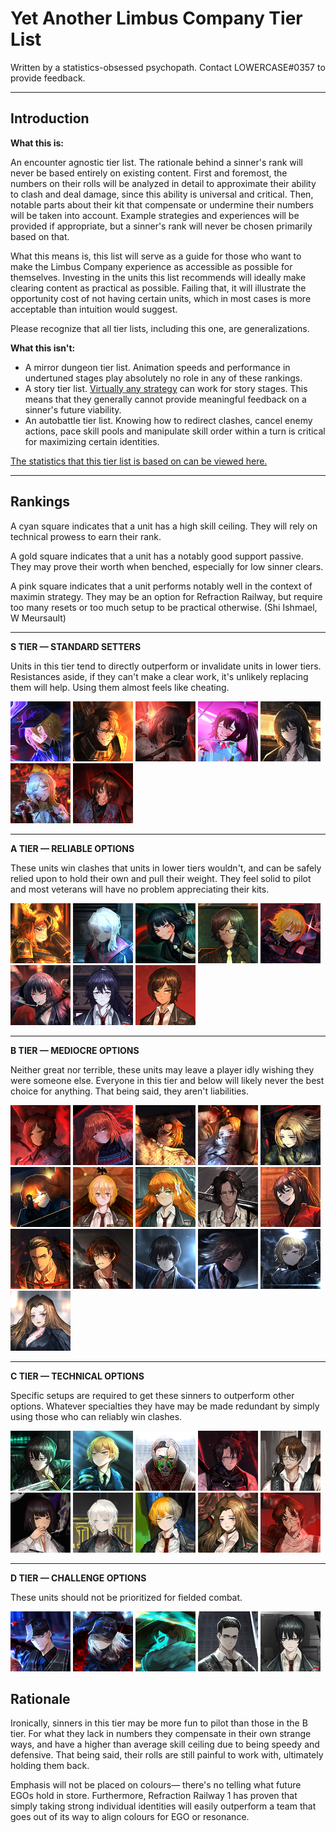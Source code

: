 # Yet Another Limbus Company Tier List

Written by a statistics-obsessed psychopath. Contact LOWERCASE#0357 to provide feedback.

---

## Introduction

**What this is:**  

An encounter agnostic tier list. The rationale behind a sinner's rank will never be based entirely on existing content. First and foremost, the numbers on their rolls will be analyzed in detail to approximate their ability to clash and deal damage, since this ability is universal and critical. Then, notable parts about their kit that compensate or undermine their numbers will be taken into account. Example strategies and experiences will be provided if appropriate, but a sinner's rank will never be chosen primarily based on that.

What this means is, this list will serve as a guide for those who want to make the Limbus Company experience as accessible as possible for themselves. Investing in the units this list recommends will ideally make clearing content as practical as possible. Failing that, it will illustrate the opportunity cost of not having certain units, which in most cases is more acceptable than intuition would suggest.

Please recognize that all tier lists, including this one, are generalizations.

**What this isn't:**
- A mirror dungeon tier list. Animation speeds and performance in undertuned stages play absolutely no role in any of these rankings.
- A story tier list. [Virtually any strategy](https://www.youtube.com/playlist?list=PL9PkdtklMNOv6vDgTHwNvtsLecK0G7GrR) can work for story stages. This means that they generally cannot provide meaningful feedback on a sinner's future viability.
- An autobattle tier list. Knowing how to redirect clashes, cancel enemy actions, pace skill pools and manipulate skill order within a turn is critical for maximizing certain identities.

[The statistics that this tier list is based on can be viewed here.](https://github.com/null-machine/limbus-company-clash-tool)

---

## Rankings

A cyan square indicates that a unit has a high skill ceiling. They will rely on technical prowess to earn their rank.

A gold square indicates that a unit has a notably good support passive. They may prove their worth when benched, especially for low sinner clears.

A pink square indicates that a unit performs notably well in the context of maximin strategy. They may be an option for Refraction Railway, but require too many resets or too much setup to be practical otherwise. (Shi Ishmael, W Meursault)

---

**S TIER — STANDARD SETTERS**

Units in this tier tend to directly outperform or invalidate units in lower tiers. Resistances aside, if they can't make a clear work, it's unlikely replacing them will help. Using them almost feels like cheating.

![W Don](assets/10302.png)
![R Heathcliff](assets/10703.png)
![Chef Ryoshu](assets/10404.png)
![TT Hong Lu](assets/10603.png)
![KK Hong Lu](assets/10602.png)
![N Faust](assets/10204.png)
![G Gregor](assets/11203.png)

---

**A TIER — RELIABLE OPTIONS**

These units win clashes that units in lower tiers wouldn't, and can be safely relied upon to hold their own and pull their weight. They feel solid to pilot and most veterans will have no problem appreciating their kits.

![R Ishmael](assets/10802.png)
![L Faust](assets/10203.png)
![Sevens Ryoshu](assets/10402.png)
![Sevens Outis](assets/11104.png)
![Shi Don](assets/10303.png)
![KK Ryoshu](assets/10403.png)
![LCB Hong Lu](assets/10601.png)
![LCB Outis](assets/11101.png)

---

**B TIER — MEDIOCRE OPTIONS**

Neither great nor terrible, these units may leave a player idly wishing they were someone else. Everyone in this tier and below will likely never the best choice for anything. That being said, they aren't liabilities.

![G Outis](assets/11103.png)
![Shi Ishmael](assets/10803.png)
![N Heathcliff](assets/10704.png)
![N Rodion](assets/10904.png)
![LCCB Rodion](assets/10903.png)
![LCCB Ishmael](assets/10804.png)
![LCB Don Quixote](assets/10301.png)
![LCB Ishmael](assets/10801.png)
![LCB Heathcliff](assets/10701.png)
![Liu Hong Lu](assets/10604.png)
![Liu Meursault](assets/10502.png)
![Liu Gregor](assets/11202.png)
![Blade Yi Sang](assets/10103.png)
![Blade Outis](assets/11102.png)
![Blade Sinclair](assets/11002.png)
![KK Rodion](assets/10902.png)


---

**C TIER — TECHNICAL OPTIONS**

Specific setups are required to get these sinners to outperform other options. Whatever specialties they have may be made redundant by simply using those who can reliably win clashes.

![Sevens Yi Sang](assets/10102.png)
![Zwei Sinclair](assets/11003.png)
![N Meursault](assets/10504.png)
![Shi Heathcliff](assets/10702.png)
![LCB Gregor](assets/11201.png)
![LCB Ryoshu](assets/10401.png)
![LCB Faust](assets/10201.png)
![LCB Sinclair](assets/11001.png)
![LCB Rodion](assets/10901.png)
![Chef Gregor](assets/11204.png)

---

**D TIER — CHALLENGE OPTIONS**

These units should not be prioritized for fielded combat.

![W Meursault](assets/10503.png)
![W Faust](assets/10202.png)
![Mariachi Sinclair](assets/11004.png)
![LCB Meursault](assets/10501.png)
![LCB Yi Sang](assets/10101.png)

## Rationale


Ironically, sinners in this tier may be more fun to pilot than those in the B tier. For what they lack in numbers they compensate in their own strange ways, and have a higher than average skill ceiling due to being speedy and defensive. That being said, their rolls are still painful to work with, ultimately holding them back.

Emphasis will not be placed on colours— there's no telling what future EGOs hold in store. Furthermore, Refraction Railway 1 has proven that simply taking strong individual identities will easily outperform a team that goes out of its way to align colours for EGO or resonance. 